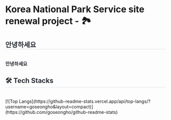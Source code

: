 #  Korea National Park Service site renewal project - 🏞
<h2 style="border-bottom: 1px solid #d8dee4; color: #282d33;"> 안녕하세요 </h2>  <br>
    <div style="font-weight: 700; font-size: 15px; text-align: left; color: #282d33;"> 안녕하세요 </div> 
<h2 style="border-bottom: 1px solid #d8dee4; color: #282d33;"> 🛠️ Tech Stacks </h2> <br> 
[![Top Langs](https://github-readme-stats.vercel.app/api/top-langs/?username=goseongho&layout=compact)](https://github.com/goseongho/github-readme-stats)



